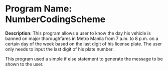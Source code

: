 # Program Name: NumberCodingScheme

**Description:** This program allows a user to know the day his vehicle is banned on major thoroughfares in Metro Manila 
from 7 a.m. to 8 p.m. on a certain day of the week based on the last digit of his license plate. The user only needs to
input the last digit of his plate number. 

This program used a simple if else statement to generate the message to be shown to the user.